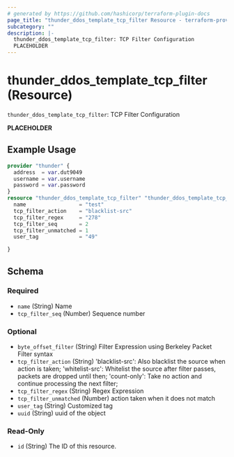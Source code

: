 ```yaml
---
# generated by https://github.com/hashicorp/terraform-plugin-docs
page_title: "thunder_ddos_template_tcp_filter Resource - terraform-provider-thunder"
subcategory: ""
description: |-
  thunder_ddos_template_tcp_filter: TCP Filter Configuration
  PLACEHOLDER
---
```


# thunder_ddos_template_tcp_filter (Resource)

`thunder_ddos_template_tcp_filter`: TCP Filter Configuration

__PLACEHOLDER__

## Example Usage

```terraform
provider "thunder" {
  address  = var.dut9049
  username = var.username
  password = var.password
}
resource "thunder_ddos_template_tcp_filter" "thunder_ddos_template_tcp_filter" {
  name                 = "test"
  tcp_filter_action    = "blacklist-src"
  tcp_filter_regex     = "278"
  tcp_filter_seq       = 2
  tcp_filter_unmatched = 1
  user_tag             = "49"

}
```

<!-- schema generated by tfplugindocs -->
## Schema

### Required

- `name` (String) Name
- `tcp_filter_seq` (Number) Sequence number

### Optional

- `byte_offset_filter` (String) Filter Expression using Berkeley Packet Filter syntax
- `tcp_filter_action` (String) 'blacklist-src': Also blacklist the source when action is taken; 'whitelist-src': Whitelist the source after filter passes, packets are dropped until then; 'count-only': Take no action and continue processing the next filter;
- `tcp_filter_regex` (String) Regex Expression
- `tcp_filter_unmatched` (Number) action taken when it does not match
- `user_tag` (String) Customized tag
- `uuid` (String) uuid of the object

### Read-Only

- `id` (String) The ID of this resource.


